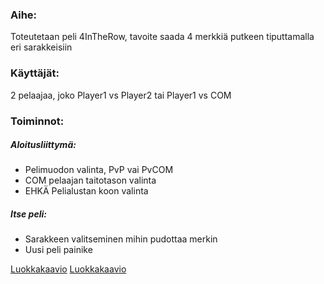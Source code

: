 ### Aihe:
Toteutetaan peli 4InTheRow,
tavoite saada 4 merkkiä putkeen tiputtamalla eri sarakkeisiin

### Käyttäjät:
2 pelaajaa, joko Player1 vs Player2 tai Player1 vs COM

### Toiminnot:
##### Aloitusliittymä:
- Pelimuodon valinta, PvP vai PvCOM
- COM pelaajan taitotason valinta
- EHKÄ Pelialustan koon valinta

##### Itse peli:
- Sarakkeen valitseminen mihin pudottaa merkin
- Uusi peli painike

[Luokkakaavio](https://gyazo.com/a69f38a355a61ed715391108dd9cc99c)
[Luokkakaavio](dokumentaatiohakemisto/Luokkakaavio.xml)



